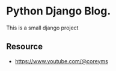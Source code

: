 # Python Django Blog.
This is a small django project

## Resource
- https://www.youtube.com/@coreyms
